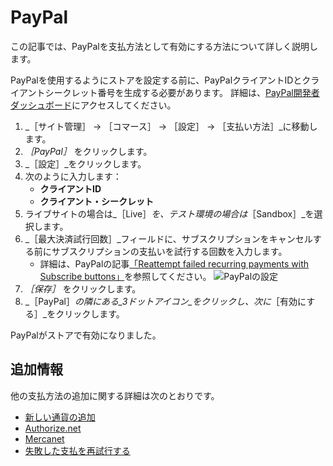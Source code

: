 # PayPal

この記事では、PayPalを支払方法として有効にする方法について詳しく説明します。

PayPalを使用するようにストアを設定する前に、PayPalクライアントIDとクライアントシークレット番号を生成する必要があります。 詳細は、[PayPal開発者ダッシュボード](https://developer.paypal.com/developer/applications/create)にアクセスしてください。

1. _［サイト管理］ → ［コマース］ → ［設定］ → ［支払い方法］_に移動します。
1. _［PayPal］_ をクリックします。
1. _［設定］_をクリックします。
1. 次のように入力します：
    * **クライアントID**
    * **クライアント・シークレット**
1. ライブサイトの場合は_［Live］_を、テスト環境の場合は_［Sandbox］_を選択します。
1. _［最大決済試行回数］_フィールドに、サブスクリプションをキャンセルする前にサブスクリプションの支払いを試行する回数を入力します。
    * 詳細は、PayPalの記事[「Reattempt failed recurring payments with Subscribe buttons」](https://developer.paypal.com/docs/paypal-payments-standard/integration-guide/reattempt-failed-payment/)を参照してください。 ![PayPalの設定](./paypal/images/01.png)
1. _［保存］_ をクリックします。
1. _［PayPal］_の隣にある_3ドットアイコン_をクリックし、次に_［有効にする］_をクリックします。

PayPalがストアで有効になりました。

## 追加情報

他の支払方法の追加に関する詳細は次のとおりです。

* [新しい通貨の追加](../currencies/adding-a-new-currency.md)
* [Authorize.net](./authorize.net.md)
* [Mercanet](./mercanet.md)
* [失敗した支払を再試行する](https://developer.paypal.com/docs/paypal-payments-standard/integration-guide/reattempt-failed-payment/)
